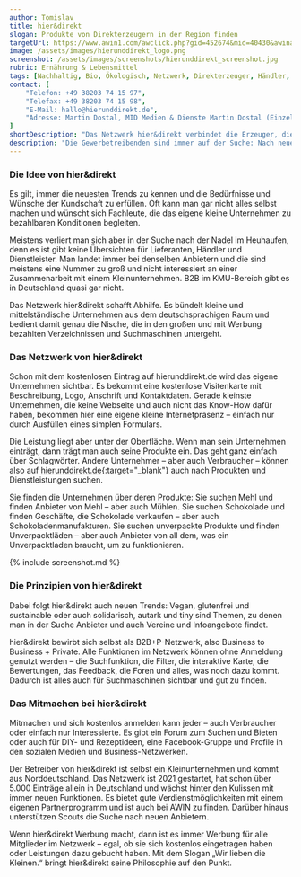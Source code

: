 ```yaml
---
author: Tomislav
title: hier&direkt
slogan: Produkte von Direkterzeugern in der Region finden
targetUrl: https://www.awin1.com/awclick.php?gid=452674&mid=40430&awinaffid=731132&linkid=3289170&clickref=
image: /assets/images/hierunddirekt_logo.png
screenshot: /assets/images/screenshots/hierunddirekt_screenshot.jpg
rubric: Ernährung & Lebensmittel
tags: [Nachhaltig, Bio, Ökologisch, Netzwerk, Direkterzeuger, Händler, Hofladen, Bauernhof]
contact: [
    "Telefon: +49 38203 74 15 97",
    "Telefax: +49 38203 74 15 98",
    "E-Mail: hallo@hierunddirekt.de",
    "Adresse: Martin Dostal, MID Medien & Dienste Martin Dostal (Einzelunternehmer), Schwaaner   Chaussee 14, 18209 Hohenfelde"
]
shortDescription: "Das Netzwerk hier&direkt verbindet die Erzeuger, die Händler sowie die Hofläden und hilft auch den Verbrauchern, die entsprechenden Produzenten in der Region zu finden."
description: "Die Gewerbetreibenden sind immer auf der Suche: Nach neuen Vertriebswegen und Abnehmern, nach günstigeren Rohstoffen, moderneren Betriebsmitteln oder spezifischen Dienstleistungen. Nicht nur günstig und gewinnbringend soll es sein – auch umweltfreundlich, nachhaltig und fair."
---
```


### Die Idee von hier&direkt

Es gilt, immer die neuesten Trends zu kennen und die Bedürfnisse und Wünsche der Kundschaft zu erfüllen. Oft kann man gar nicht alles selbst machen und wünscht sich Fachleute, die das eigene kleine Unternehmen zu bezahlbaren Konditionen begleiten.

Meistens verliert man sich aber in der Suche nach der Nadel im Heuhaufen, denn es ist gibt keine Übersichten für Lieferanten, Händler und Dienstleister. Man landet immer bei denselben Anbietern und die sind meistens eine Nummer zu groß und nicht interessiert an einer Zusammenarbeit mit einem Kleinunternehmen. B2B im KMU-Bereich gibt es in Deutschland quasi gar nicht.

Das Netzwerk hier&direkt schafft Abhilfe. Es bündelt kleine und mittelständische Unternehmen aus dem deutschsprachigen Raum und bedient damit genau die Nische, die in den großen und mit Werbung bezahlten Verzeichnissen und Suchmaschinen untergeht.

### Das Netzwerk von hier&direkt

Schon mit dem kostenlosen Eintrag auf hierunddirekt.de wird das eigene Unternehmen sichtbar. Es bekommt eine kostenlose Visitenkarte mit Beschreibung, Logo, Anschrift und Kontaktdaten. Gerade kleinste Unternehmen, die keine Webseite und auch nicht das Know-How dafür haben, bekommen hier eine eigene kleine Internetpräsenz – einfach nur durch Ausfüllen eines simplen Formulars.

Die Leistung liegt aber unter der Oberfläche. Wenn man sein Unternehmen einträgt, dann trägt man auch seine Produkte ein. Das geht ganz einfach über Schlagwörter. Andere Unternehmer – aber auch Verbraucher – können also auf [hierunddirekt.de](https://hierunddirekt.de/vorteile/){:target="_blank"} auch nach Produkten und Dienstleistungen suchen. 

Sie finden die Unternehmen über deren Produkte: Sie suchen Mehl und finden Anbieter von Mehl – aber auch Mühlen. Sie suchen Schokolade und finden Geschäfte, die Schokolade verkaufen – aber auch Schokoladenmanufakturen. Sie suchen unverpackte Produkte und finden Unverpacktläden – aber auch Anbieter von all dem, was ein Unverpacktladen braucht, um zu funktionieren.

{% include screenshot.md %}

### Die Prinzipien von hier&direkt

Dabei folgt hier&direkt auch neuen Trends: Vegan, glutenfrei und sustainable oder auch solidarisch, autark und tiny sind Themen, zu denen man in der Suche Anbieter und auch Vereine und Infoangebote findet.

hier&direkt bewirbt sich selbst als B2B+P-Netzwerk, also Business to Business + Private. Alle Funktionen im Netzwerk können ohne Anmeldung genutzt werden – die Suchfunktion, die Filter, die interaktive Karte, die Bewertungen, das Feedback, die Foren und alles, was noch dazu kommt. Dadurch ist alles auch für Suchmaschinen sichtbar und gut zu finden.

### Das Mitmachen bei hier&direkt

Mitmachen und sich kostenlos anmelden kann jeder – auch Verbraucher oder einfach nur Interessierte. Es gibt ein Forum zum Suchen und Bieten oder auch für DIY- und Rezeptideen, eine Facebook-Gruppe und Profile in den sozialen Medien und Business-Netzwerken.

Der Betreiber von hier&direkt ist selbst ein Kleinunternehmen und kommt aus Norddeutschland. Das Netzwerk ist 2021 gestartet, hat schon über 5.000 Einträge allein in Deutschland und wächst hinter den Kulissen mit immer neuen Funktionen. Es bietet gute Verdienstmöglichkeiten mit einem eigenen Partnerprogramm und ist auch bei AWIN zu finden. Darüber hinaus unterstützen Scouts die Suche nach neuen Anbietern.

Wenn hier&direkt Werbung macht, dann ist es immer Werbung für alle Mitglieder im Netzwerk – egal, ob sie sich kostenlos eingetragen haben oder Leistungen dazu gebucht haben. Mit dem Slogan „Wir lieben die Kleinen.“ bringt hier&direkt seine Philosophie auf den Punkt.